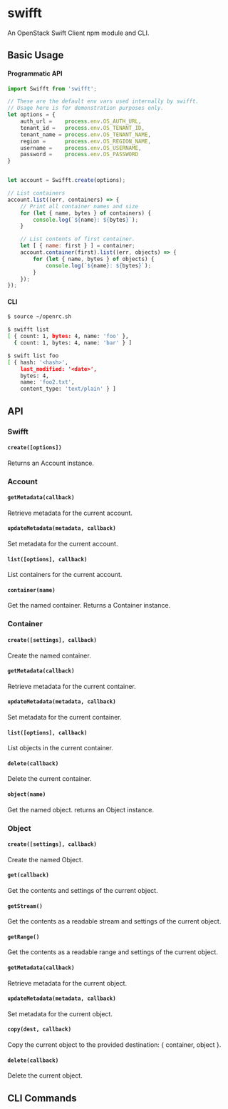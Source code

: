 swifft
======
An OpenStack Swift Client npm module and CLI.

## Basic Usage
#### Programmatic API
```js
import Swifft from 'swifft';

// These are the default env vars used internally by swifft.
// Usage here is for demonstration purposes only.
let options = {
    auth_url =    process.env.OS_AUTH_URL,
    tenant_id =   process.env.OS_TENANT_ID,
    tenant_name = process.env.OS_TENANT_NAME,
    region =      process.env.OS_REGION_NAME,
    username =    process.env.OS_USERNAME,
    password =    process.env.OS_PASSWORD
}


let account = Swifft.create(options);

// List containers
account.list((err, containers) => {
    // Print all container names and size
    for (let { name, bytes } of containers) {
        console.log(`${name}: ${bytes}`);
    }

    // List contents of first container.
    let [ { name: first } ] = container;
    account.container(first).list((err, objects) => {
        for (let { name, bytes } of objects) {
            console.log(`${name}: ${bytes}`);
        }
    });
});
```

#### CLI
```bash
$ source ~/openrc.sh

$ swifft list
[ { count: 1, bytes: 4, name: 'foo' },
  { count: 1, bytes: 4, name: 'bar' } ]

$ swift list foo
[ { hash: '<hash>',
    last_modified: '<date>',
    bytes: 4,
    name: 'foo2.txt',
    content_type: 'text/plain' } ]
```


## API
### Swifft
#### `create([options])`
Returns an Account instance.

### Account

#### `getMetadata(callback)`
Retrieve metadata for the current account.

#### `updateMetadata(metadata, callback)`
Set metadata for the current account.

#### `list([options], callback)`
List containers for the current account.

#### `container(name)`
Get the named container. Returns a Container instance.


### Container
#### `create([settings], callback)`
Create the named container.

#### `getMetadata(callback)`
Retrieve metadata for the current container.

#### `updateMetadata(metadata, callback)`
Set metadata for the current container.

#### `list([options], callback)`
List objects in the current container.

#### `delete(callback)`
Delete the current container.

#### `object(name)`
Get the named object. returns an Object instance.


### Object
#### `create([settings], callback)`
Create the named Object.

#### `get(callback)`
Get the contents and settings of the current object.

#### `getStream()`
Get the contents as a readable stream and settings of the current object.

#### `getRange()`
Get the contents as a readable range and settings of the current object.

#### `getMetadata(callback)`
Retrieve metadata for the current object.

#### `updateMetadata(metadata, callback)`
Set metadata for the current object.

#### `copy(dest, callback)`
Copy the current object to the provided destination: { container, object }.

#### `delete(callback)`
Delete the current object.


## CLI Commands
